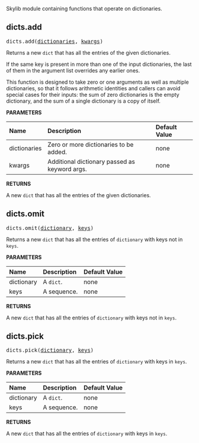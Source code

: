 <!-- Generated with Stardoc: http://skydoc.bazel.build -->

Skylib module containing functions that operate on dictionaries.

<a id="dicts.add"></a>

## dicts.add

<pre>
dicts.add(<a href="#dicts.add-dictionaries">dictionaries</a>, <a href="#dicts.add-kwargs">kwargs</a>)
</pre>

Returns a new `dict` that has all the entries of the given dictionaries.

If the same key is present in more than one of the input dictionaries, the
last of them in the argument list overrides any earlier ones.

This function is designed to take zero or one arguments as well as multiple
dictionaries, so that it follows arithmetic identities and callers can avoid
special cases for their inputs: the sum of zero dictionaries is the empty
dictionary, and the sum of a single dictionary is a copy of itself.


**PARAMETERS**


| Name  | Description | Default Value |
| :------------- | :------------- | :------------- |
| <a id="dicts.add-dictionaries"></a>dictionaries |  Zero or more dictionaries to be added.   |  none |
| <a id="dicts.add-kwargs"></a>kwargs |  Additional dictionary passed as keyword args.   |  none |

**RETURNS**

A new `dict` that has all the entries of the given dictionaries.


<a id="dicts.omit"></a>

## dicts.omit

<pre>
dicts.omit(<a href="#dicts.omit-dictionary">dictionary</a>, <a href="#dicts.omit-keys">keys</a>)
</pre>

Returns a new `dict` that has all the entries of `dictionary` with keys not in `keys`.

**PARAMETERS**


| Name  | Description | Default Value |
| :------------- | :------------- | :------------- |
| <a id="dicts.omit-dictionary"></a>dictionary |  A <code>dict</code>.   |  none |
| <a id="dicts.omit-keys"></a>keys |  A sequence.   |  none |

**RETURNS**

A new `dict` that has all the entries of `dictionary` with keys not in `keys`.


<a id="dicts.pick"></a>

## dicts.pick

<pre>
dicts.pick(<a href="#dicts.pick-dictionary">dictionary</a>, <a href="#dicts.pick-keys">keys</a>)
</pre>

Returns a new `dict` that has all the entries of `dictionary` with keys in `keys`.

**PARAMETERS**


| Name  | Description | Default Value |
| :------------- | :------------- | :------------- |
| <a id="dicts.pick-dictionary"></a>dictionary |  A <code>dict</code>.   |  none |
| <a id="dicts.pick-keys"></a>keys |  A sequence.   |  none |

**RETURNS**

A new `dict` that has all the entries of `dictionary` with keys in `keys`.


